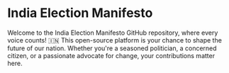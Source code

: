 # India Election Manifesto
Welcome to the India Election Manifesto GitHub repository, where every voice counts! 🇮🇳 This open-source platform is your chance to shape the future of our nation. Whether you're a seasoned politician, a concerned citizen, or a passionate advocate for change, your contributions matter here.
